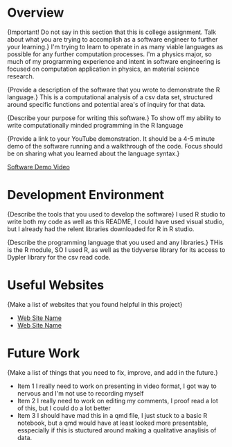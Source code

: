 # Overview

{Important! Do not say in this section that this is college assignment. Talk about what you are trying to accomplish as a software engineer to further your learning.}
I'm trying to learn to operate in as many viable languages as possible for any further computation processes. I'm a physics major, so much of my programming experience and intent
in software engineering is focused on computation application in physics, an material science research.

{Provide a description of the software that you wrote to demonstrate the R language.}
This is a computational analysis of a csv data set, structured around specific functions and potential area's of inquiry for that data.

{Describe your purpose for writing this software.}
To show off my ability to write computationally minded programming in the R language

{Provide a link to your YouTube demonstration. It should be a 4-5 minute demo of the software running and a walkthrough of the code. Focus should be on sharing what you learned about the language syntax.}

[Software Demo Video](https://www.youtube.com/watch?v=VlgT_zaksyA)

# Development Environment

{Describe the tools that you used to develop the software}
I used R studio to write both my code as well as this README, I could have used visual studio, but I already had the relent libraries downloaded for R in R studio.

{Describe the programming language that you used and any libraries.}
THis is the R module, SO I used R, as well as the tidyverse library for its access to Dypler library for the csv read code.

# Useful Websites

{Make a list of websites that you found helpful in this project}

- [Web Site Name](https://energydata.info/dataset/lac-geothermal-inventory/resource/f219fcb5-b072-4e99-a569-fe4d1fa5adf6)
- [Web Site Name](https://www.programiz.com/r/data-types)

# Future Work

{Make a list of things that you need to fix, improve, and add in the future.}

- Item 1 I really need to work on presenting in video format, I got way to nervous and I'm not use to recording myself
- Item 2 I really need to work on editing my comments, I proof read a lot of this, but I could do a lot better 
- Item 3 I should have mad this in a qmd file, I just stuck to a basic R notebook, but a qmd would have at least looked more presentable, esspecially if this is stuctured around making a qualitative anaylisis of data.